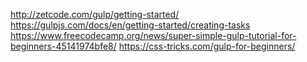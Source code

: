 http://zetcode.com/gulp/getting-started/
https://gulpjs.com/docs/en/getting-started/creating-tasks
https://www.freecodecamp.org/news/super-simple-gulp-tutorial-for-beginners-45141974bfe8/
https://css-tricks.com/gulp-for-beginners/